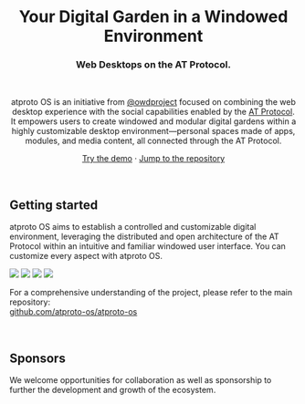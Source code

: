 <h1 align="center">Your Digital Garden in a Windowed Environment</h1>
<h3 align="center">
  Web Desktops on the AT Protocol.
</h3>

<br />

<div align="center">
  
atproto OS is an initiative from [@owdproject](https://bsky.app/profile/owdproject.org) focused on combining the web desktop experience with the social capabilities enabled by the [AT Protocol](https://atproto.com/). It empowers users to create windowed and modular digital gardens within a highly customizable desktop environment—personal spaces made of apps, modules, and media content, all connected through the AT Protocol.

[Try the demo](https://atproto-os.pages.dev) · [Jump to the repository](https://github.com/atproto-os/atproto-os)

</div>

<br />

## Getting started

atproto OS aims to establish a controlled and customizable digital environment, leveraging the distributed and open architecture of the AT Protocol within an intuitive and familiar windowed user interface. You can customize every aspect with atproto OS.

<a href="https://github.com/new?template_name=atproto-os&template_owner=atproto-os" target="_blank"><img src="https://img.shields.io/badge/Kickstart-atproto%20OS-blue?style=flat" /></a>
<a href="https://github.com/topics/owd-apps" target="_blank"><img src="https://img.shields.io/badge/Apps-444?style=flat" /></a>
<a href="https://github.com/topics/owd-modules" target="_blank"><img src="https://img.shields.io/badge/Modules-444?style=flat" /></a>
<a href="https://github.com/topics/owd-themes" target="_blank"><img src="https://img.shields.io/badge/Themes-444?style=flat" /></a>

For a comprehensive understanding of the project, please refer to the main repository:  
[github.com/atproto-os/atproto-os](https://github.com/atproto-os/atproto-os)

<br />

## Sponsors

We welcome opportunities for collaboration as well as sponsorship to further the development and growth of the ecosystem.
